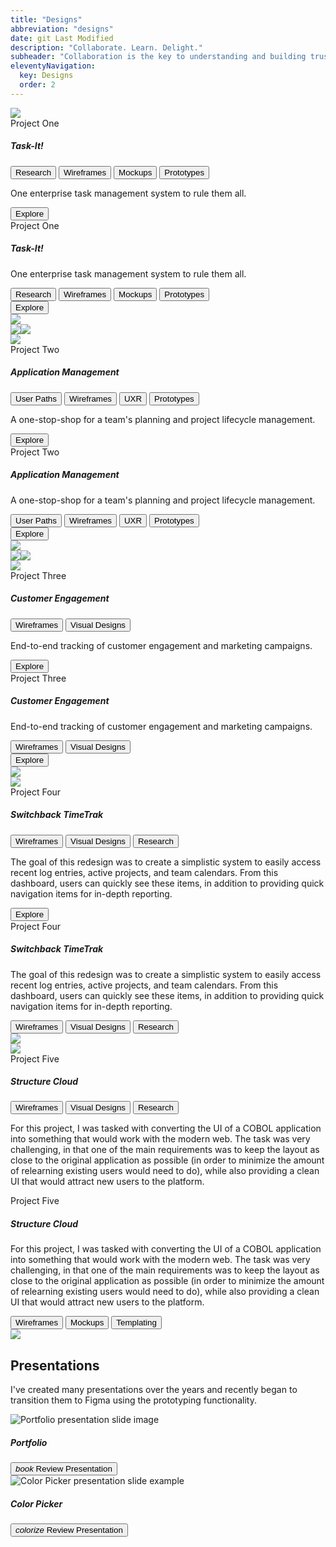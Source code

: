 ```yaml
---
title: "Designs"
abbreviation: "designs"
date: git Last Modified
description: "Collaborate. Learn. Delight."
subheader: "Collaboration is the key to understanding and building trust. Intuition guides my initial direction and decisions, which are backed up by learnings from research and testing. Every decision that is made is done with the goal to delight users as they go about completing their tasks."
eleventyNavigation:
  key: Designs
  order: 2
---
```


<!-- Task-It! -->
<section class="responsive">
  <div class="grid">
    <div class="s12">
      <article class="no-padding fill no-elevate round">
        <div class="grid">
          <div class="s12 s"><img class="responsive large" src="{{ '/img/task-it_product.png' | url }}" />
            <div class="absolute left bottom right bottom-shadow s padding white-text">
              <div>Project One</div>
              <h5 class="no-margin">Task-It!</h5>
            </div>
          </div>
          <div class="s12 s">
            <div class="large-padding">
              <nav>
                <button class="chip">
                  <span>Research</span>
                </button>
                <button class="chip">
                  <span>Wireframes</span>
                </button>
                <button class="chip">
                  <span>Mockups</span>
                </button>
                <button class="chip">
                  <span>Prototypes</span>
                </button>
              </nav>
              <p>One enterprise task management system to rule them all.</p>
              <nav>
                <a href="/designs/task-it/" alt="Link to TaskIt journey">
                  <button class="large">Explore</button>
                </a>
              </nav>
            </div>
          </div>
          <div class="s6 m l large-padding middle-align">
            <div>
              <div>Project One</div>
              <h5>Task-It!</h5>
              <p>One enterprise task management system to rule them all.</p>
              <div>
                <nav>
                  <button class="chip">
                    <span>Research</span>
                  </button>
                  <button class="chip">
                    <span>Wireframes</span>
                  </button>
                  <button class="chip">
                    <span>Mockups</span>
                  </button>
                  <button class="chip">
                    <span>Prototypes</span>
                  </button>
                </nav>
                <div class="large-divider"></div>
                <nav>
                  <a href="/designs/task-it/" alt="Link to TaskIt journey">
                    <button class="large">Explore</button>
                  </a>
                </nav>
              </div>
            </div>
          </div>
          <div class="s6 m l large-padding"><img class="responsive large round" src="{{ '/img/task-it_product.png' | url }}" />
            <div class="space l"></div>
            <div class="row l"><img class="round extra" src="{{ '/img/task-it_user-states.png' | url }}" /><img class="round extra" src="{{ '/img/task-it_user-survey.png' | url }}"/>
              <div class="max"></div>
            </div>
          </div>
        </div>
      </article>
    </div>
  </div>
</section>
<div class="large-space"></div>
<section class="responsive">
  <div class="grid">
    <div class="s12">
      <article class="no-padding fill no-elevate round">
        <div class="grid">
          <div class="s12 s"><img class="responsive large" src="{{ '/img/OSIO-laptop-screen-1200.png' | url }}" />
            <div class="absolute left bottom right bottom-shadow s padding white-text">
              <div>Project Two</div>
              <h5 class="no-margin">Application Management</h5>
            </div>
          </div>
          <div class="s12 s">
            <div class="large-padding">
              <nav>
                <button class="chip">
                  <span>User Paths</span>
                </button>
                <button class="chip">
                  <span>Wireframes</span>
                </button>
                <button class="chip">
                  <span>UXR</span>
                </button>
                <button class="chip">
                  <span>Prototypes</span>
                </button>
              </nav>
              <p>A one-stop-shop for a team's planning and project lifecycle management.</p>
              <nav>
                <a href="/designs/alm" alt="Link to explore ALM">
                  <button class="large secondary">Explore</button>
                </a>
              </nav>
            </div>
          </div>
          <div class="s6 m l large-padding middle-align">
            <div>
              <div>Project Two</div>
              <h5>Application Management</h5>
              <p>A one-stop-shop for a team's planning and project lifecycle management.</p>
              <div>
                <nav>
                  <button class="chip">
                    <span>User Paths</span>
                  </button>
                  <button class="chip">
                    <span>Wireframes</span>
                  </button>
                  <button class="chip">
                    <span>UXR</span>
                  </button>
                  <button class="chip">
                    <span>Prototypes</span>
                  </button>
                </nav>
                <div class="large-divider"></div>
                <nav>
                  <a href="/designs/alm" alt="Link to explore ALM">
                    <button class="large secondary">Explore</button>
                  </a>
                </nav>
              </div>
            </div>
          </div>
          <div class="s6 m l large-padding"><img class="responsive large round" src="{{ '/img/OSIO-laptop-screen-1200.png' | url }}" />
            <div class="space l"></div>
            <div class="row l"><img class="round extra" src="{{ '/img/ALM_wireframe.png' | url }}" /><img class="round extra" src="{{ '/img/ALM_workflow.png' | url }}"/>
              <div class="max"></div>
            </div>
          </div>
        </div>
      </article>
    </div>
  </div>
</section>

<div class="large-space"></div>
<section class="responsive">
  <div class="grid">
    <div class="s12">
      <article class="no-padding fill no-elevate round">
        <div class="grid">
          <div class="s12 s"><img class="responsive large" src="{{ '/img/CEA_Dashboard.png' | url }}" />
            <div class="absolute left bottom right bottom-shadow s padding white-text">
              <div>Project Three</div>
              <h5 class="no-margin">Customer Engagement</h5>
            </div>
          </div>
          <div class="s12 s">
            <div class="large-padding">
              <nav>
                <button class="chip">
                  <span>Wireframes</span>
                </button>
                <button class="chip">
                  <span>Visual Designs</span>
                </button>
              </nav>
              <p>End-to-end tracking of customer engagement and marketing campaigns.</p>
              <nav>
                <a href="/designs/customer-engagement" alt="Link to explore customer engagement experience">
                  <button class="large secondary">Explore</button>
                </a>
              </nav>
            </div>
          </div>
          <div class="s6 m l large-padding middle-align">
            <div>
              <div>Project Three</div>
              <h5>Customer Engagement</h5>
              <p>End-to-end tracking of customer engagement and marketing campaigns.</p>
              <div>
                <nav>
                  <button class="chip">
                    <span>Wireframes</span>
                  </button>
                  <button class="chip">
                    <span>Visual Designs</span>
                  </button>
                </nav>
                <div class="large-divider"></div>
                <nav>
                  <a href="/designs/customer-engagement" alt="Link to explore customer engagement experience">
                    <button class="large secondary">Explore</button>
                  </a>
                </nav>
              </div>
            </div>
          </div>
          <div class="s6 m l large-padding"><img class="responsive large round" src="{{ '/img/CEA_Dashboard.png' | url }}" />
            <div class="space l"></div>
          </div>
        </div>
      </article>
    </div>
  </div>
</section>

<!-- Switchback TimeTrak -->
<div class="large-space"></div>
<section class="responsive">
  <div class="grid">
    <div class="s12">
      <article class="no-padding fill no-elevate round">
        <div class="grid">
          <div class="s12 s"><img class="responsive large" src="{{ '/img/Timetrak.png' | url }}" />
            <div class="absolute left bottom right bottom-shadow s padding white-text">
              <div>Project Four</div>
              <h5 class="no-margin">Switchback TimeTrak</h5>
            </div>
          </div>
          <div class="s12 s">
            <div class="large-padding">
              <nav>
                <button class="chip">
                  <span>Wireframes</span>
                </button>
                <button class="chip">
                  <span>Visual Designs</span>
                </button>
                <button class="chip">
                    <span>Research</span>
                  </button>
              </nav>
              <p>The goal of this redesign was to create a simplistic system to easily access recent log entries, active projects, and team calendars. From this dashboard, users can quickly see these items, in addition to providing quick navigation items for in-depth reporting.</p>
              <nav>
                <a href="/designs/customer-engagement" alt="Link to explore customer engagement experience">
                  <button class="large secondary">Explore</button>
                </a>
              </nav>
            </div>
          </div>
          <div class="s6 m l large-padding middle-align">
            <div>
              <div>Project Four</div>
              <h5>Switchback TimeTrak</h5>
              <p>The goal of this redesign was to create a simplistic system to easily access recent log entries, active projects, and team calendars. From this dashboard, users can quickly see these items, in addition to providing quick navigation items for in-depth reporting.</p>
              <div>
                <nav>
                  <button class="chip">
                    <span>Wireframes</span>
                  </button>
                  <button class="chip">
                    <span>Visual Designs</span>
                  </button>
                  <button class="chip">
                    <span>Research</span>
                  </button>
                </nav>
              </div>
            </div>
          </div>
          <div class="s6 m l large-padding"><img class="responsive large round" src="{{ '/img/Timetrak.png' | url }}" />
            <div class="space l"></div>
          </div>
        </div>
      </article>
    </div>
  </div>
</section>

<!-- Structure Cloud -->
<div class="large-space"></div>
<section class="responsive">
  <div class="grid">
    <div class="s12">
      <article class="no-padding fill no-elevate round">
        <div class="grid">
          <div class="s12 s"><img class="responsive large" src="{{ '/img/SC_demo.png' | url }}" />
            <div class="absolute left bottom right bottom-shadow s padding white-text">
              <div>Project Five</div>
              <h5 class="no-margin">Structure Cloud</h5>
            </div>
          </div>
          <div class="s12 s">
            <div class="large-padding">
              <nav>
                <button class="chip">
                  <span>Wireframes</span>
                </button>
                <button class="chip">
                  <span>Visual Designs</span>
                </button>
                <button class="chip">
                    <span>Research</span>
                  </button>
              </nav>
              <p>For this project, I was tasked with converting the UI of a COBOL application into something that would work with the modern web. The task was very challenging, in that one of the main requirements was to keep the layout as close to the original application as possible (in order to minimize the amount of relearning existing users would need to do), while also providing a clean UI that would attract new users to the platform.</p>
            </div>
          </div>
          <div class="s6 m l large-padding middle-align">
            <div>
              <div>Project Five</div>
              <h5>Structure Cloud</h5>
              <p>For this project, I was tasked with converting the UI of a COBOL application into something that would work with the modern web. The task was very challenging, in that one of the main requirements was to keep the layout as close to the original application as possible (in order to minimize the amount of relearning existing users would need to do), while also providing a clean UI that would attract new users to the platform.</p>
              <div>
                <nav>
                  <button class="chip">
                    <span>Wireframes</span>
                  </button>
                  <button class="chip">
                    <span>Mockups</span>
                  </button>
                  <button class="chip">
                    <span>Templating</span>
                  </button>
                </nav>
              </div>
            </div>
          </div>
          <div class="s6 m l large-padding"><img class="responsive large round" src="{{ '/img/SC_demo.png' | url }}" />
            <div class="space l"></div>
          </div>
        </div>
      </article>
    </div>
  </div>
</section>

<!-- Presentations -->
<div class="large-space"></div>
<section class="responsive">
  <h2>Presentations</h2>
  <p>I've created many presentations over the years and recently began to transition them to Figma using the prototyping functionality.</p>
  <div class="medium-space"></div>
  <div class="grid">
    <div class="s12 l6">
      <article class="no-padding round fill">
        <img class="responsive medium" src="{{ '/img/portfolio/Slide0.png' | url }}" alt="Portfolio presentation slide image">
        <div class="absolute bottom left right padding bottom-shadow bottom-round white-text">
          <nav>
            <h5>Portfolio</h5>
            <div class="max"></div>
            <a href="/presentations/portfolio/" alt="Link to portfolio presentation">
              <button class="large transparent">
                <i>book</i>
                <span>Review Presentation</span>
              </button>
            </a>
          </nav>
        </div>
      </article>
    </div>
    <div class="s12 l6">
      <article class="no-padding round fill">
        <img class="responsive medium" src="{{ '/img/colorPicker/slide0.png' | url }}" alt="Color Picker presentation slide example">
        <div class="absolute bottom left right padding bottom-shadow bottom-round white-text">
          <nav>
            <h5>Color Picker</h5>
            <div class="max"></div>
            <a href="/presentations/portfolio/" alt="Link to portfolio presentation">
              <button class="large transparent">
                <i>colorize</i>
                <span>Review Presentation</span>
              </button>
            </a>
          </nav>
        </div>
      </article>
    </div>
  </div>
</section>

